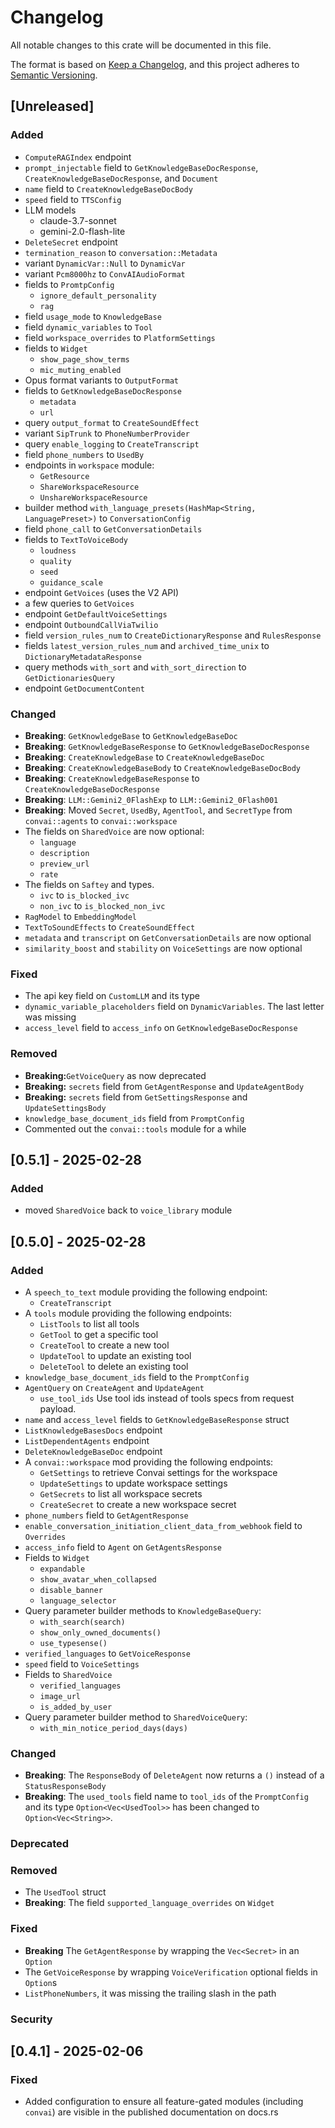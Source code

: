 # Changelog
All notable changes to this crate will be documented in this file.

The format is based on [Keep a Changelog](https://keepachangelog.com/en/1.0.0/),
and this project adheres to [Semantic Versioning](https://semver.org/spec/v2.0.0.html).

## [Unreleased]

### Added
- `ComputeRAGIndex` endpoint
- `prompt_injectable` field to `GetKnowledgeBaseDocResponse`, `CreateKnowledgeBaseDocResponse`, and `Document`
- `name` field to `CreateKnowledgeBaseDocBody`
- `speed` field to `TTSConfig` 
- LLM models
  - claude-3.7-sonnet
  - gemini-2.0-flash-lite
- `DeleteSecret` endpoint
- `termination_reason` to `conversation::Metadata`
- variant `DynamicVar::Null` to `DynamicVar`
- variant `Pcm8000hz` to `ConvAIAudioFormat`
- fields to `PromtpConfig`
  - `ignore_default_personality`
  - `rag`
- field `usage_mode` to `KnowledgeBase`
- field `dynamic_variables` to `Tool`
- field `workspace_overrides` to `PlatformSettings`
- fields to `Widget`
  - `show_page_show_terms`
  - `mic_muting_enabled`
- Opus format variants to `OutputFormat`
- fields to `GetKnowledgeBaseDocResponse`
  - `metadata`
  - `url`
- query `output_format` to `CreateSoundEffect`
- variant `SipTrunk` to `PhoneNumberProvider`
- query `enable_logging` to `CreateTranscript`
- field `phone_numbers` to `UsedBy`
- endpoints in `workspace` module:
  - `GetResource`
  - `ShareWorkspaceResource`
  - `UnshareWorkspaceResource`
- builder method `with_language_presets(HashMap<String, LanguagePreset>)` to `ConversationConfig`
- field `phone_call` to `GetConversationDetails`
- fields to `TextToVoiceBody`
  - `loudness`
  - `quality`
  - `seed`
  - `guidance_scale`
- endpoint `GetVoices` (uses the V2 API)
- a few queries to `GetVoices`
- endpoint `GetDefaultVoiceSettings`
- endpoint `OutboundCallViaTwilio`
- field `version_rules_num` to `CreateDictionaryResponse` and `RulesResponse`
- fields `latest_version_rules_num` and `archived_time_unix` to `DictionaryMetadataResponse`
- query methods `with_sort` and `with_sort_direction` to `GetDictionariesQuery`
- endpoint `GetDocumentContent`
  

### Changed
- **Breaking**: `GetKnowledgeBase` to `GetKnowledgeBaseDoc`
- **Breaking**: `GetKnowledgeBaseResponse` to `GetKnowledgeBaseDocResponse`
- **Breaking**: `CreateKnowledgeBase` to `CreateKnowledgeBaseDoc`
- **Breaking**: `CreateKnowledgeBaseBody` to `CreateKnowledgeBaseDocBody`
- **Breaking**: `CreateKnowledgeBaseResponse` to `CreateKnowledgeBaseDocResponse`
- **Breaking**: `LLM::Gemini2_0FlashExp` to `LLM::Gemini2_0Flash001`
- **Breaking**: Moved `Secret`, `UsedBy`, `AgentTool`, and `SecretType` from `convai::agents` to `convai::workspace`
- The fields on `SharedVoice` are now optional:
  - `language`
  - `description`
  - `preview_url`
  - `rate`
- The fields on `Saftey` and types.
  - `ivc` to `is_blocked_ivc`
  - `non_ivc` to `is_blocked_non_ivc`
- `RagModel` to `EmbeddingModel`
- `TextToSoundEffects` to `CreateSoundEffect`
- `metadata` and `transcript` on `GetConversationDetails` are now optional
- `similarity_boost` and `stability` on `VoiceSettings` are now optional

### Fixed
- The api key field on `CustomLLM` and its type
- `dynamic_variable_placeholders` field on `DynamicVariables`. The last letter was missing
- `access_level` field to `access_info` on `GetKnowledgeBaseDocResponse`

### Removed
- **Breaking:**`GetVoiceQuery` as now deprecated
- **Breaking:** `secrets` field from `GetAgentResponse` and `UpdateAgentBody`
- **Breaking:** `secrets` field from `GetSettingsResponse` and `UpdateSettingsBody`
- `knowledge_base_document_ids` field from `PromptConfig`
-  Commented out the `convai::tools` module for a while

## [0.5.1] - 2025-02-28
### Added
- moved `SharedVoice` back to `voice_library` module
## [0.5.0] - 2025-02-28

### Added
- A `speech_to_text` module providing the following endpoint:
  - `CreateTranscript`
- A `tools` module providing the following endpoints:
  - `ListTools` to list all tools
  - `GetTool` to get a specific tool
  - `CreateTool` to create a new tool
  - `UpdateTool` to update an existing tool
  - `DeleteTool` to delete an existing tool
- `knowledge_base_document_ids` field to the `PromptConfig`
- `AgentQuery` on `CreateAgent` and `UpdateAgent`
  - `use_tool_ids` Use tool ids instead of tools specs from request payload.   
- `name` and `access_level` fields to `GetKnowledgeBaseResponse` struct
- `ListKnowledgeBasesDocs` endpoint
- `ListDependentAgents` endpoint
- `DeleteKnowledgeBaseDoc` endpoint
- A `convai::workspace` mod providing the following endpoints:
  - `GetSettings` to retrieve Convai settings for the workspace
  - `UpdateSettings` to update workspace settings
  - `GetSecrets` to list all workspace secrets
  - `CreateSecret` to create a new workspace secret
- `phone_numbers` field to `GetAgentResponse`
- `enable_conversation_initiation_client_data_from_webhook` field to `Overrides`
- `access_info` field to `Agent` on `GetAgentsResponse`
- Fields to `Widget`
  - `expandable`
  - `show_avatar_when_collapsed`
  - `disable_banner`
  - `language_selector`
- Query parameter builder methods to `KnowledgeBaseQuery`:
  - `with_search(search)`
  - `show_only_owned_documents()`
  - `use_typesense()`
- `verified_languages` to `GetVoiceResponse`
- `speed` field to `VoiceSettings`
- Fields to `SharedVoice`
  - `verified_languages`
  - `image_url`
  - `is_added_by_user`
- Query parameter builder method to `SharedVoiceQuery`:
  - `with_min_notice_period_days(days)`

### Changed
- **Breaking**: The `ResponseBody` of `DeleteAgent` now returns a `()` instead of a `StatusResponseBody`
- **Breaking**: The `used_tools` field name to `tool_ids` of the `PromptConfig` and its type `Option<Vec<UsedTool>>` 
  has been changed to `Option<Vec<String>>`. 
### Deprecated
### Removed
- The `UsedTool` struct
- **Breaking**: The field `supported_language_overrides` on `Widget`
### Fixed
- **Breaking** The `GetAgentResponse` by wrapping the `Vec<Secret>` in an `Option`
- The `GetVoiceResponse` by wrapping `VoiceVerification` optional fields in `Option`s 
- `ListPhoneNumbers`, it was missing the trailing slash in the path
### Security

## [0.4.1] - 2025-02-06
### Fixed
- Added configuration to ensure all feature-gated modules (including `convai`) are visible in the published documentation on docs.rs